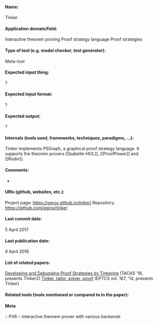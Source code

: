 #### Name:
Tinker

#### Application domain/field:
Interactive theorem proving
Proof strategy language
Proof strategies

#### Type of tool (e.g. model checker, test generator):
Meta-tool

#### Expected input thing:
?

#### Expected input format:
?

#### Expected output:
?

#### Internals (tools used, frameworks, techniques, paradigms, ...):
Tinker implements PSGraph, a graphical proof strategy language. It supports the theorem provers [[Isabelle-HOL]], [[ProofPower]] and [[Rodin]].

#### Comments:
-

#### URIs (github, websites, etc.):
Project page: https://ggrov.github.io/tinker/
Repository: https://github.com/ggrov/tinker

#### Last commit date:
5 April 2017

#### Last publication date:
9 April 2016

#### List of related papers:
[Developing and Debugging Proof Strategies by Tinkering](https://doi.org/10.1007/978-3-662-49674-9_37) (TACAS '16, presents Tinker2)
[Tinker, tailor, solver, proof](https://doi.org/10.4204/EPTCS.167.5) (EPTCS vol. 167, '14, presents Tinker)

#### Related tools (tools mentioned or compared to in the paper):

#### Meta
:: PV6 :: interactive theorem prover with various backends